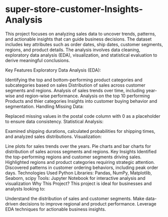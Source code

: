# super-store-customer-Insights-Analysis
This project focuses on analyzing sales data to uncover trends, patterns, and actionable insights that can guide business decisions. The dataset includes key attributes such as order dates, ship dates, customer segments, regions, and product details. The analysis involves data cleaning, exploratory data analysis (EDA), visualization, and statistical evaluation to derive meaningful conclusions.

Key Features
Exploratory Data Analysis (EDA):

Identifying the top and bottom-performing product categories and subcategories based on sales
Distribution of sales across customer segments and regions.
Analysis of sales trends over time, including year-wise and region-wise performance.
Analysis on the top 10 performing Products and thier categories
Insights into customer buying behavior and segmentation.
Handling Missing Data:

Replaced missing values in the postal code column with 0 as a placeholder to ensure data consistency.
Statistical Analysis:

Examined shipping durations, calculated probabilities for shipping times, and analyzed sales distributions.
Visualization:

Line plots for sales trends over the years.
Pie charts and bar charts for distribution of sales across segments and regions.
Key Insights
Identified the top-performing regions and customer segments driving sales.
Highlighted regions and product categories requiring strategic attention.
Discovered patterns in customer ordering behaviors, including peak order days.
Technologies Used
Python Libraries: Pandas, NumPy, Matplotlib, Seaborn, scipy
Tools: Jupyter Notebook for interactive analysis and visualization
Why This Project?
This project is ideal for businesses and analysts looking to:

Understand the distribution of sales and customer segments.
Make data-driven decisions to improve regional and product performance.
Leverage EDA techniques for actionable business insights.
